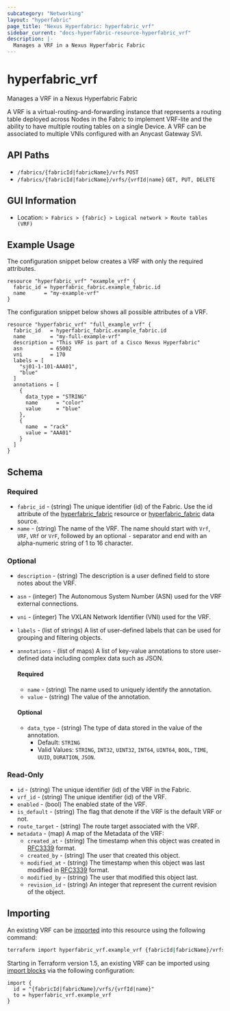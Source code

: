 ```yaml
---
subcategory: "Networking"
layout: "hyperfabric"
page_title: "Nexus Hyperfabric: hyperfabric_vrf"
sidebar_current: "docs-hyperfabric-resource-hyperfabric_vrf"
description: |-
  Manages a VRF in a Nexus Hyperfabric Fabric
---
```


# hyperfabric_vrf

Manages a VRF in a Nexus Hyperfabric Fabric

A VRF is a virtual-routing-and-forwarding instance that represents a routing table deployed across Nodes in the Fabric to implement VRF-lite and the ability to have multiple routing tables on a single Device. A VRF can be associated to multiple VNIs configured with an Anycast Gateway SVI.

## API Paths ##

* `/fabrics/{fabricId|fabricName}/vrfs` `POST`
* `/fabrics/{fabricId|fabricName}/vrfs/{vrfId|name}` `GET, PUT, DELETE`

## GUI Information ##

* Location: `> Fabrics > {fabric} > Logical network > Route tables (VRF)`

## Example Usage ##

The configuration snippet below creates a VRF with only the required attributes.

```hcl
resource "hyperfabric_vrf" "example_vrf" {
  fabric_id = hyperfabric_fabric.example_fabric.id
  name      = "my-example-vrf"
}
```
The configuration snippet below shows all possible attributes of a VRF.

```hcl
resource "hyperfabric_vrf" "full_example_vrf" {
  fabric_id   = hyperfabric_fabric.example_fabric.id
  name        = "my-full-example-vrf"
  description = "This VRF is part of a Cisco Nexus Hyperfabric"
  asn         = 65002
  vni         = 170
  labels = [
    "sj01-1-101-AAA01",
    "blue"
  ]
  annotations = [
    {
      data_type = "STRING"
      name      = "color"
      value     = "blue"
    },
    {
      name  = "rack"
      value = "AAA01"
    }
  ]
}
```

## Schema ##

### Required ###
* `fabric_id` - (string) The unique identifier (id) of the Fabric. Use the id attribute of the [hyperfabric_fabric](https://registry.terraform.io/providers/CiscoDevNet/hyperfabric/latest/docs/resources/fabric) resource or [hyperfabric_fabric](https://registry.terraform.io/providers/CiscoDevNet/hyperfabric/latest/docs/data-sources/fabric) data source.
* `name` - (string) The name of the VRF. The name should start with `Vrf`, `VRF`, `VRf` or `VrF`, followed by an optional `-` separator and end with an alpha-numeric string of 1 to 16 character.

### Optional ###

* `description` - (string) The description is a user defined field to store notes about the VRF.
* `asn` - (integer) The Autonomous System Number (ASN) used for the VRF external connections.
* `vni` - (integer) The VXLAN Network Identifier (VNI) used for the VRF.
* `labels` - (list of strings) A list of user-defined labels that can be used for grouping and filtering objects.
* `annotations` - (list of maps) A list of key-value annotations to store user-defined data including complex data such as JSON.

  #### Required ####

  * `name` - (string) The name used to uniquely identify the annotation.
  * `value` - (string) The value of the annotation.

  #### Optional ####

  * `data_type` - (string) The type of data stored in the value of the annotation.
      - Default: `STRING`
      - Valid Values: `STRING`, `INT32`, `UINT32`, `INT64`, `UINT64`, `BOOL`, `TIME`, `UUID`, `DURATION`, `JSON`.

### Read-Only ###

* `id` - (string) The unique identifier (id) of the VRF in the Fabric.
* `vrf_id` - (string) The unique identifier (id) of the VRF.
* `enabled` - (bool) The enabled state of the VRF.
* `is_default` - (string) The flag that denote if the VRF is the default VRF or not.
* `route_target` - (string) The route target associated with the VRF.
* `metadata` - (map) A map of the Metadata of the VRF:
  * `created_at` - (string) The timestamp when this object was created in [RFC3339](https://datatracker.ietf.org/doc/html/rfc3339#section-5.8) format.
  * `created_by` - (string) The user that created this object.
  * `modified_at` - (string) The timestamp when this object was last modified in [RFC3339](https://datatracker.ietf.org/doc/html/rfc3339#section-5.8) format.
  * `modified_by` - (string) The user that modified this object last.
  * `revision_id` - (string) An integer that represent the current revision of the object.

## Importing

An existing VRF can be [imported](https://www.terraform.io/docs/import/index.html) into this resource using the following command:

```bash
terraform import hyperfabric_vrf.example_vrf {fabricId|fabricName}/vrfs/{vrfId|name}
```

Starting in Terraform version 1.5, an existing VRF can be imported
using [import blocks](https://developer.hashicorp.com/terraform/language/import) via the following configuration:

```hcl
import {
  id = "{fabricId|fabricName}/vrfs/{vrfId|name}"
  to = hyperfabric_vrf.example_vrf
}
```
